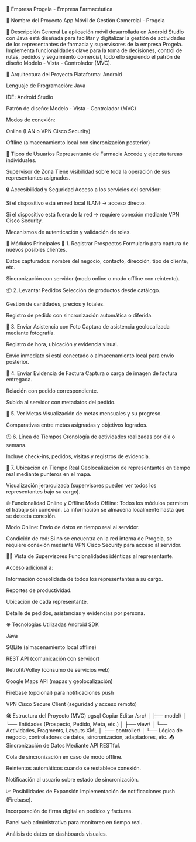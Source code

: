 🏢 Empresa
Progela - Empresa Farmacéutica

📱 Nombre del Proyecto
App Móvil de Gestión Comercial - Progela

🧩 Descripción General
La aplicación móvil desarrollada en Android Studio con Java está diseñada para facilitar y digitalizar la gestión de actividades de los representantes de farmacia y supervisores de la empresa Progela. Implementa funcionalidades clave para la toma de decisiones, control de rutas, pedidos y seguimiento comercial, todo ello siguiendo el patrón de diseño Modelo - Vista - Controlador (MVC).

🧠 Arquitectura del Proyecto
Plataforma: Android

Lenguaje de Programación: Java

IDE: Android Studio

Patrón de diseño: Modelo - Vista - Controlador (MVC)

Modos de conexión:

Online (LAN o VPN Cisco Security)

Offline (almacenamiento local con sincronización posterior)

👥 Tipos de Usuarios
Representante de Farmacia
Accede y ejecuta tareas individuales.

Supervisor de Zona
Tiene visibilidad sobre toda la operación de sus representantes asignados.

🔒 Accesibilidad y Seguridad
Acceso a los servicios del servidor:

Si el dispositivo está en red local (LAN) → acceso directo.

Si el dispositivo está fuera de la red → requiere conexión mediante VPN Cisco Security.

Mecanismos de autenticación y validación de roles.

🧩 Módulos Principales
📌 1. Registrar Prospectos
Formulario para captura de nuevos posibles clientes.

Datos capturados: nombre del negocio, contacto, dirección, tipo de cliente, etc.

Sincronización con servidor (modo online o modo offline con reintento).

📦 2. Levantar Pedidos
Selección de productos desde catálogo.

Gestión de cantidades, precios y totales.

Registro de pedido con sincronización automática o diferida.

📸 3. Enviar Asistencia con Foto
Captura de asistencia geolocalizada mediante fotografía.

Registro de hora, ubicación y evidencia visual.

Envío inmediato si está conectado o almacenamiento local para envío posterior.

🧾 4. Enviar Evidencia de Factura
Captura o carga de imagen de factura entregada.

Relación con pedido correspondiente.

Subida al servidor con metadatos del pedido.

🎯 5. Ver Metas
Visualización de metas mensuales y su progreso.

Comparativas entre metas asignadas y objetivos logrados.

🕒 6. Línea de Tiempos
Cronología de actividades realizadas por día o semana.

Incluye check-ins, pedidos, visitas y registros de evidencia.

📍 7. Ubicación en Tiempo Real
Geolocalización de representantes en tiempo real mediante punteros en el mapa.

Visualización jerarquizada (supervisores pueden ver todos los representantes bajo su cargo).

🌐 Funcionalidad Online y Offline
Modo Offline: Todos los módulos permiten el trabajo sin conexión. La información se almacena localmente hasta que se detecta conexión.

Modo Online: Envío de datos en tiempo real al servidor.

Condición de red: Si no se encuentra en la red interna de Progela, se requiere conexión mediante VPN Cisco Security para acceso al servidor.

👨‍💼 Vista de Supervisores
Funcionalidades idénticas al representante.

Acceso adicional a:

Información consolidada de todos los representantes a su cargo.

Reportes de productividad.

Ubicación de cada representante.

Detalle de pedidos, asistencias y evidencias por persona.

⚙️ Tecnologías Utilizadas
Android SDK

Java

SQLite (almacenamiento local offline)

REST API (comunicación con servidor)

Retrofit/Volley (consumo de servicios web)

Google Maps API (mapas y geolocalización)

Firebase (opcional) para notificaciones push

VPN Cisco Secure Client (seguridad y acceso remoto)

🛠️ Estructura del Proyecto (MVC)
pgsql
Copiar
Editar
/src/
│
├── model/
│   └── Entidades (Prospecto, Pedido, Meta, etc.)
│
├── view/
│   └── Actividades, Fragments, Layouts XML
│
├── controller/
│   └── Lógica de negocio, controladores de datos, sincronización, adaptadores, etc.
📤 Sincronización de Datos
Mediante API RESTful.

Cola de sincronización en caso de modo offline.

Reintentos automáticos cuando se restablece conexión.

Notificación al usuario sobre estado de sincronización.

📈 Posibilidades de Expansión
Implementación de notificaciones push (Firebase).

Incorporación de firma digital en pedidos y facturas.

Panel web administrativo para monitoreo en tiempo real.

Análisis de datos en dashboards visuales.
